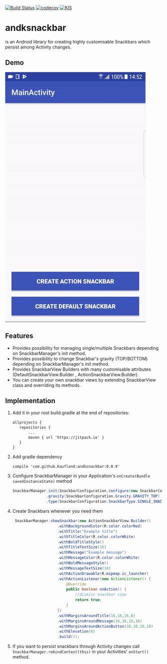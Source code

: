 [![Build Status](https://travis-ci.org/Kaufland/andksnackbar.svg?branch=develop)](https://travis-ci.org/Kaufland/andksnackbar)
[![codecov](https://codecov.io/gh/Kaufland/andksnackbar/branch/develop/graph/badge.svg)](https://codecov.io/gh/Kaufland/andksnackbar)
[![KIS](https://img.shields.io/badge/KIS-awesome-red.svg)](http://www.spannende-it.de)

# andksnackbar
is an Android library for creating highly customisable Snackbars which persist among Activity changes.

## Demo
![Image](snackbar.gif)

## Features 

* Provides possibility for managing single/multiple Snackbars depending on SnackbarManager's init method.
* Provides possibility to change Snackbar's gravity (TOP/BOTTOM) depending on SnackbarManager's init method.
* Provides SnackbarView Builders with many customisable attributes (DefaultSnackbarView.Builder , ActionSnackbarView.Builder).
* You can create your own snackbar views by extending SnackbarView class and overriding its methods.

## Implementation


1. Add it in your root build.gradle at the end of repositories:

	 ```
	allprojects {
		repositories {
			...
			maven { url 'https://jitpack.io' }
		}
	}
	```

2. Add gradle dependency

    ```
    compile 'com.github.Kaufland:andksnackbar:0.0.9'
    ```
    
3. Configure SnackbarManager in your Application's ```onCreate(Bundle savedInstanceState)``` method

    ``` java
    SnackbarManager.init(SnackbarConfiguration.configure(new SnackbarConfiguration.Builder()
                   .gravity(SnackbarConfiguration.Gravity.GRAVITY_TOP)
                   .type(SnackbarConfiguration.SnackbarType.SINGLE_SNACKBAR)));     
    ```
    
4. Create Snackbars whenever you need them

    ``` java
     SnackbarManager.showSnackbar(new ActionSnackbarView.Builder()
                        .withBackgroundColor(R.color.colorRed)
                        .withTitle("Example title")
                        .withTitleColor(R.color.colorWhite)
                        .withBoldTitleStyle()
                        .withTitleTextSize(16)
                        .withMessage("Example message")
                        .withMessageColor(R.color.colorWhite)
                        .withBoldMessageStyle()
                        .withMessageTextSize(10)
                        .withActionDrawable(R.mipmap.ic_launcher)
                        .withActionListener(new ActionListener() {
                            @Override
                            public boolean onAction() {
                                //dismiss snackbar view
                                return true;
                            }
                        })
                        .withMarginsAroundTitle(16,16,16,0)
                        .withMarginsAroundMessage(16,16,16,16)
                        .withMarginsAroundActionButton(10,10,10,10)
                        .withElevation(6)
                        .build());
	```
5. If you want to persist snackbars through Activity changes call ```SnackbarManager.rebindContext(this)``` in your Activities' ```onStart()``` method.


